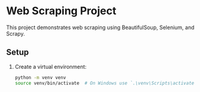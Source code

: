 # Web Scraping Project

This project demonstrates web scraping using BeautifulSoup, Selenium, and Scrapy.

## Setup

1. Create a virtual environment:
   ```sh
   python -m venv venv
   source venv/bin/activate  # On Windows use `.\venv\Scripts\activate`